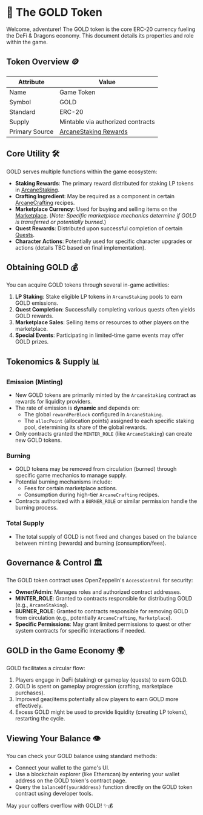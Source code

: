 # 🔱 The GOLD Token

Welcome, adventurer! The GOLD token is the core ERC-20 currency fueling the DeFi & Dragons economy. This document details its properties and role within the game.

## Token Overview 🪙

| Attribute | Value |
|-----------|-------|
| Name | Game Token |
| Symbol | GOLD |
| Standard | ERC-20 |
| Supply | Mintable via authorized contracts |
| Primary Source | [ArcaneStaking Rewards](./defi-mechanics.md#arcanestaking-system-) |

## Core Utility 🛠️

GOLD serves multiple functions within the game ecosystem:

- **Staking Rewards**: The primary reward distributed for staking LP tokens in [ArcaneStaking](./defi-mechanics.md#arcanestaking-system-).
- **Crafting Ingredient**: May be required as a component in certain [ArcaneCrafting](./defi-mechanics.md#arcanecrafting-system-) recipes.
- **Marketplace Currency**: Used for buying and selling items on the [Marketplace](../api-reference/game-facade.md#marketplace-interactions). (*Note: Specific marketplace mechanics determine if GOLD is transferred or potentially burned.*)
- **Quest Rewards**: Distributed upon successful completion of certain [Quests](../api-reference/quest.md).
- **Character Actions**: Potentially used for specific character upgrades or actions (details TBC based on final implementation).

## Obtaining GOLD 💰

You can acquire GOLD tokens through several in-game activities:

1.  **LP Staking**: Stake eligible LP tokens in `ArcaneStaking` pools to earn GOLD emissions.
2.  **Quest Completion**: Successfully completing various quests often yields GOLD rewards.
3.  **Marketplace Sales**: Selling items or resources to other players on the marketplace.
4.  **Special Events**: Participating in limited-time game events may offer GOLD prizes.

## Tokenomics & Supply 📊

### Emission (Minting)

-   New GOLD tokens are primarily minted by the `ArcaneStaking` contract as rewards for liquidity providers.
-   The rate of emission is **dynamic** and depends on:
    -   The global `rewardPerBlock` configured in `ArcaneStaking`.
    -   The `allocPoint` (allocation points) assigned to each specific staking pool, determining its share of the global rewards.
-   Only contracts granted the `MINTER_ROLE` (like `ArcaneStaking`) can create new GOLD tokens.

### Burning

-   GOLD tokens may be removed from circulation (burned) through specific game mechanics to manage supply.
-   Potential burning mechanisms include:
    -   Fees for certain marketplace actions.
    -   Consumption during high-tier `ArcaneCrafting` recipes.
-   Contracts authorized with a `BURNER_ROLE` or similar permission handle the burning process.

### Total Supply

-   The total supply of GOLD is not fixed and changes based on the balance between minting (rewards) and burning (consumption/fees).

## Governance & Control 🏛️

The GOLD token contract uses OpenZeppelin's `AccessControl` for security:

-   **Owner/Admin**: Manages roles and authorized contract addresses.
-   **MINTER_ROLE**: Granted to contracts responsible for distributing GOLD (e.g., `ArcaneStaking`).
-   **BURNER_ROLE**: Granted to contracts responsible for removing GOLD from circulation (e.g., potentially `ArcaneCrafting`, `Marketplace`).
-   **Specific Permissions**: May grant limited permissions to quest or other system contracts for specific interactions if needed.

## GOLD in the Game Economy 🌍

GOLD facilitates a circular flow:

1.  Players engage in DeFi (staking) or gameplay (quests) to earn GOLD.
2.  GOLD is spent on gameplay progression (crafting, marketplace purchases).
3.  Improved gear/items potentially allow players to earn GOLD more effectively.
4.  Excess GOLD might be used to provide liquidity (creating LP tokens), restarting the cycle.

## Viewing Your Balance 👁️

You can check your GOLD balance using standard methods:

-   Connect your wallet to the game's UI.
-   Use a blockchain explorer (like Etherscan) by entering your wallet address on the GOLD token's contract page.
-   Query the `balanceOf(yourAddress)` function directly on the GOLD token contract using developer tools.

May your coffers overflow with GOLD! ✨💰 